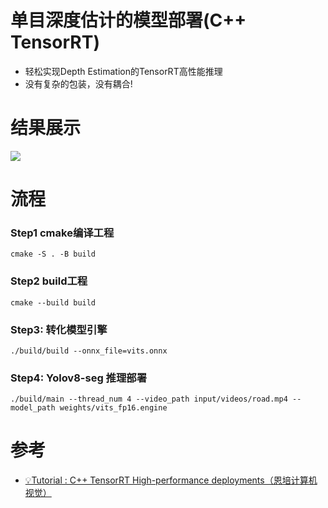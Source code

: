 # 单目深度估计的模型部署(C++ TensorRT)
- 轻松实现Depth Estimation的TensorRT高性能推理
- 没有复杂的包装，没有耦合!


# 结果展示
![](assets/result.gif)


# 流程
### Step1 cmake编译工程
`cmake -S . -B build`

### Step2 build工程
`cmake --build build`

### Step3: 转化模型引擎 
`./build/build --onnx_file=vits.onnx`

### Step4: Yolov8-seg 推理部署
`./build/main --thread_num 4 --video_path input/videos/road.mp4 --model_path weights/vits_fp16.engine`

# 参考
- [💡Tutorial : C++ TensorRT High-performance deployments（恩培计算机视觉）](https://enpeicv.com/)

